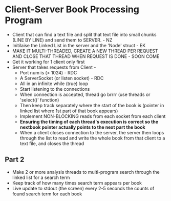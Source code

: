 # Client-Server Book Processing Program

- Client that can find a text file and split that text file into small chunks (LINE BY LINE) and send them to SERVER. - NZ
- Initilaise the Linked List in the server and the 'Node' struct - EK
- MAKE IT MULTI-THREADED, CREATE A NEW THREAD PER REQUEST AND CLOSE THAT THREAD WHEN REQUEST IS DONE - SOON COME
- Get it working for 1 client only first
- Server that takes requests from Client - 
  - Port num is (> 1024) - RDC
  - A ServerSocket (or listen socket) - RDC
  - All in an infinite while (true) loop
  - Start listening to the connections
  - When connection is accepted, thread go brrrr (use threads or 'select()' function)
  - Then keep track separately where the start of the book is (pointer in linked list where 1st part of that book appears)
  - Implement NON-BLOCKING reads from each socket from each client 
  - __Ensuring the timing of each thread's execution is correct so the nextbook pointer actually points to the next part the book__
  - When a client closes connection to the server, the server then loops through the list to read and write the whole book from that client to a text file, and closes the thread

## Part 2

- Make 2 or more analysis threads to multi-program search through the linked list for a search term
- Keep track of how many times search term appears per book
- Live update to stdout (the screen) every 2-5 seconds the counts of found search term for each book
